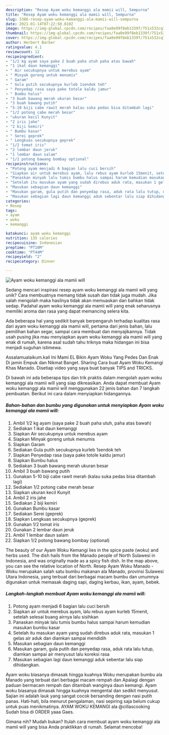 ```yaml
---
description: "Resep Ayam woku kemanggi ala mamii will, Sempurna"
title: "Resep Ayam woku kemanggi ala mamii will, Sempurna"
slug: 3386-resep-ayam-woku-kemanggi-ala-mamii-will-sempurna
date: 2021-01-14T07:22:50.810Z
image: https://img-global.cpcdn.com/recipes/faa0e99f8eb1339f/751x532cq70/ayam-woku-kemanggi-ala-mamii-will-foto-resep-utama.jpg
thumbnail: https://img-global.cpcdn.com/recipes/faa0e99f8eb1339f/751x532cq70/ayam-woku-kemanggi-ala-mamii-will-foto-resep-utama.jpg
cover: https://img-global.cpcdn.com/recipes/faa0e99f8eb1339f/751x532cq70/ayam-woku-kemanggi-ala-mamii-will-foto-resep-utama.jpg
author: Herbert Barber
ratingvalue: 4.1
reviewcount: 12
recipeingredient:
- "1/2 kg ayam saya pake 2 buah paha utuh paha atas bawah"
- "1 ikat daun kemanggi"
- " Air secukupnya untuk merebus ayam"
- " Minyak goreng untuk menumis"
- " Garam"
- " Gula putih secukupnya kurleb 1sendok teh"
- " Penyedap rasa saya pake totole kaldu jamur"
- " Bumbu halus"
- "3 buah bawang merah ukuran besar"
- "3 buah bawang putih"
- "5-10 biji cabe rawit merah kalau suka pedas bisa ditambah lagi"
- "1/2 potong cabe merah besar"
- "ukuran kecil Kunyit"
- "2 iris jahe"
- "2 biji kemiri"
- " Bumbu kasar"
- " Serei geprek"
- " Lengkuas secukupnya geprek"
- "1/2 tomat iris"
- "2 lembar daun jeruk"
- "1 lembar daun salam"
- "1/2 potong bawang bombay optional"
recipeinstructions:
- "Potong ayam menjadi 6 bagian lalu cuci bersih"
- "Siapkan air untuk merebus ayam, lalu rebus ayam kurleb 15menit, setelah selesai buang airnya lalu sisihkan"
- "Panaskan minyak lalu tumis bumbu halus sampai harum kemudian masukan bumbu kasar"
- "Setelah itu masukan ayam yang sudah direbus aduk rata, masukan 1 gelas air aduk dan diamkan sampai mendidih"
- "Masukan sebagian daun kemanggi"
- "Masukan garam, gula putih dan penyedap rasa, aduk rata lalu tutup, diamkan sampai air menyusut lalu koreksi rasa"
- "Masukan sebagian lagi daun kemanggi aduk sebentar lalu siap dihidangkan."
categories:
- Resep
tags:
- ayam
- woku
- kemanggi

katakunci: ayam woku kemanggi 
nutrition: 135 calories
recipecuisine: Indonesian
preptime: "PT10M"
cooktime: "PT44M"
recipeyield: "2"
recipecategory: Dinner

---
```



![Ayam woku kemanggi ala mamii will](https://img-global.cpcdn.com/recipes/faa0e99f8eb1339f/751x532cq70/ayam-woku-kemanggi-ala-mamii-will-foto-resep-utama.jpg)

Sedang mencari inspirasi resep ayam woku kemanggi ala mamii will yang unik? Cara membuatnya memang tidak susah dan tidak juga mudah. Jika salah mengolah maka hasilnya tidak akan memuaskan dan bahkan tidak sedap. Padahal ayam woku kemanggi ala mamii will yang enak seharusnya memiliki aroma dan rasa yang dapat memancing selera kita.

Ada beberapa hal yang sedikit banyak berpengaruh terhadap kualitas rasa dari ayam woku kemanggi ala mamii will, pertama dari jenis bahan, lalu pemilihan bahan segar, sampai cara membuat dan menyajikannya. Tidak usah pusing jika mau menyiapkan ayam woku kemanggi ala mamii will yang enak di rumah, karena asal sudah tahu triknya maka hidangan ini bisa menjadi suguhan istimewa.

Assalamualaikum.kali Ini Mami EL Bikin Ayam Woku Yang Pedes Dan Enak Di jamin Empuk dan Nikmat Banget. Sharing Cara buat Ayam Woku Kemangi Khas Manado. Disetiap video yang saya buat banyak TIPS and TRICKS.


Di bawah ini ada beberapa tips dan trik praktis dalam mengolah ayam woku kemanggi ala mamii will yang siap dikreasikan. Anda dapat membuat Ayam woku kemanggi ala mamii will menggunakan 22 jenis bahan dan 7 langkah pembuatan. Berikut ini cara dalam menyiapkan hidangannya.

<!--inarticleads1-->

##### Bahan-bahan dan bumbu yang digunakan untuk menyiapkan Ayam woku kemanggi ala mamii will:

1. Ambil 1/2 kg ayam (saya pake 2 buah paha utuh, paha atas bawah)
1. Sediakan 1 ikat daun kemanggi
1. Siapkan  Air secukupnya untuk merebus ayam
1. Siapkan  Minyak goreng untuk menumis
1. Siapkan  Garam
1. Sediakan  Gula putih secukupnya kurleb 1sendok teh
1. Siapkan  Penyedap rasa (saya pake totole kaldu jamur)
1. Siapkan  Bumbu halus
1. Sediakan 3 buah bawang merah ukuran besar
1. Ambil 3 buah bawang putih
1. Gunakan 5-10 biji cabe rawit merah (kalau suka pedas bisa ditambah lagi)
1. Sediakan 1/2 potong cabe merah besar
1. Siapkan ukuran kecil Kunyit
1. Ambil 2 iris jahe
1. Sediakan 2 biji kemiri
1. Gunakan  Bumbu kasar
1. Sediakan  Serei (geprek)
1. Siapkan  Lengkuas secukupnya (geprek)
1. Gunakan 1/2 tomat iris
1. Gunakan 2 lembar daun jeruk
1. Ambil 1 lembar daun salam
1. Siapkan 1/2 potong bawang bombay (optional)


The beauty of our Ayam Woku Kemangi lies in the spice paste (woku) and herbs used. The dish hails from the Manado people of North Sulawesi in Indonesia, and was originally made as a spicy fish dish. In the map above, you can see the relative location of North. Resep Ayam Woku Manado - Woku merupakan salah satu bumbu makanan ala Manado, provinsi Sulawesi Utara Indonesia, yang terbuat dari berbagai macam bumbu dan umumnya digunakan untuk memasak daging sapi, daging kerbau, ikan, ayam, bebek. 

<!--inarticleads2-->

##### Langkah-langkah membuat Ayam woku kemanggi ala mamii will:

1. Potong ayam menjadi 6 bagian lalu cuci bersih
1. Siapkan air untuk merebus ayam, lalu rebus ayam kurleb 15menit, setelah selesai buang airnya lalu sisihkan
1. Panaskan minyak lalu tumis bumbu halus sampai harum kemudian masukan bumbu kasar
1. Setelah itu masukan ayam yang sudah direbus aduk rata, masukan 1 gelas air aduk dan diamkan sampai mendidih
1. Masukan sebagian daun kemanggi
1. Masukan garam, gula putih dan penyedap rasa, aduk rata lalu tutup, diamkan sampai air menyusut lalu koreksi rasa
1. Masukan sebagian lagi daun kemanggi aduk sebentar lalu siap dihidangkan.


Ayam woku biasanya dimasak hingga kuahnya Woku merupakan bumbu ala Manado yang terbuat dari berbagai macam rempah dan Apalagi dengan paduan bermacam rempah dan ditambah wanginya daun kemangi. Ayam woku biasanya dimasak hingga kuahnya mengental dan sedikit menyusut. Sajian ini adalah lauk yang sangat cocok bersanding dengan nasi putih panas. Hati-hati, bila menurut pengalaman, nasi sepiring saja belum cukup untuk puas menikmatinya. AYAM WOKU KEMANGI ala @cillascooking Sudah bisa di ORDER yaaa Gaes. 

Gimana nih? Mudah bukan? Itulah cara membuat ayam woku kemanggi ala mamii will yang bisa Anda praktikkan di rumah. Selamat mencoba!
